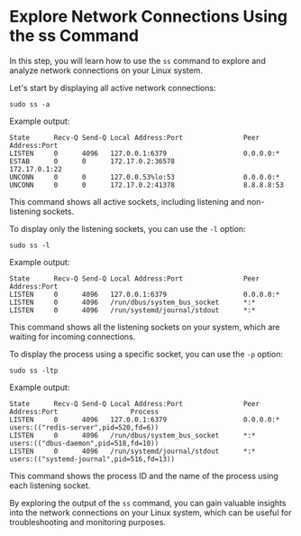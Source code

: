 # Explore Network Connections Using the ss Command

In this step, you will learn how to use the `ss` command to explore and analyze network connections on your Linux system.

Let's start by displaying all active network connections:

```
sudo ss -a
```

Example output:

```
State      Recv-Q Send-Q Local Address:Port               Peer Address:Port
LISTEN     0      4096   127.0.0.1:6379                   0.0.0.0:*
ESTAB      0      0      172.17.0.2:36578                 172.17.0.1:22
UNCONN     0      0      127.0.0.53%lo:53                 0.0.0.0:*
UNCONN     0      0      172.17.0.2:41378                 8.8.8.8:53
```

This command shows all active sockets, including listening and non-listening sockets.

To display only the listening sockets, you can use the `-l` option:

```
sudo ss -l
```

Example output:

```
State      Recv-Q Send-Q Local Address:Port               Peer Address:Port
LISTEN     0      4096   127.0.0.1:6379                   0.0.0.0:*
LISTEN     0      4096   /run/dbus/system_bus_socket      *:*
LISTEN     0      4096   /run/systemd/journal/stdout      *:*
```

This command shows all the listening sockets on your system, which are waiting for incoming connections.

To display the process using a specific socket, you can use the `-p` option:

```
sudo ss -ltp
```

Example output:

```
State      Recv-Q Send-Q Local Address:Port               Peer Address:Port                  Process
LISTEN     0      4096   127.0.0.1:6379                   0.0.0.0:*                         users:(("redis-server",pid=520,fd=6))
LISTEN     0      4096   /run/dbus/system_bus_socket      *:*                               users:(("dbus-daemon",pid=518,fd=10))
LISTEN     0      4096   /run/systemd/journal/stdout      *:*                               users:(("systemd-journal",pid=516,fd=13))
```

This command shows the process ID and the name of the process using each listening socket.

By exploring the output of the `ss` command, you can gain valuable insights into the network connections on your Linux system, which can be useful for troubleshooting and monitoring purposes.
